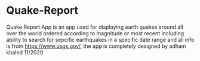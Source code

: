 # Quake-Report
Quake Report App is an app used for displaying earth quakes around all over the world ordered according to magnitude or most recent including ability to search for sepcific earthquakes in a specific date range and all info is from https://www.usgs.gov/, the app is completely designed by adham khaled 11/2020

